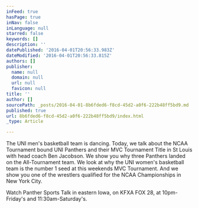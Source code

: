 ```yaml
---
inFeed: true
hasPage: true
inNav: false
inLanguage: null
starred: false
keywords: []
description: ''
datePublished: '2016-04-01T20:56:33.983Z'
dateModified: '2016-04-01T20:56:33.815Z'
authors: []
publisher:
  name: null
  domain: null
  url: null
  favicon: null
title: ''
author: []
sourcePath: _posts/2016-04-01-8b6fded6-f8cd-45d2-a0f6-222b48ff5bd9.md
published: true
url: 8b6fded6-f8cd-45d2-a0f6-222b48ff5bd9/index.html
_type: Article

---
```

The UNI men's basketball team is dancing. Today, we talk about the NCAA Tournament bound UNI Panthers and their MVC Tournament Title in St Louis with head coach Ben Jacobson. We show you why three Panthers landed on the All-Tournament team. We look at why the UNI women's basketball team is the number 1 seed at this weekends MVC Tournament. And we show you one of the wrestlers qualified for the NCAA Championships in New York City.

Watch Panther Sports Talk in eastern Iowa, on KFXA FOX 28, at 10pm-Friday's and 11:30am-Saturday's.